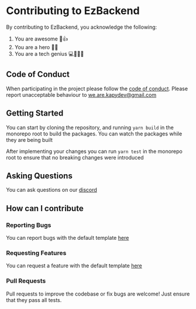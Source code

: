 # Contributing to EzBackend

By contributing to EzBackend, you acknowledge the following:

1. You are awesome 🎉👍
2. You are a hero 💖🦸
3. You are a tech genius 💻👨🏽‍💻

## Code of Conduct

When participating in the project please follow the [code of conduct](./CODE_OF_CONDUCT.md). Please report unacceptable behaviour to we.are.kapydev@gmail.com

## Getting Started

You can start by cloning the repository, and running `yarn build` in the monorepo root to build the packages. You can watch the packages while they are being built

After implementing your changes you can run `yarn test` in the monorepo root to ensure that no breaking changes were introduced

## Asking Questions

You can ask questions on our [discord](https://discord.gg/S4gTjYjkuG)

## How can I contribute

### Reporting Bugs

You can report bugs with the default template [here](https://github.com/kapydev/ezbackend/issues/new?assignees=&labels=&template=bug_report.md&title=)

### Requesting Features

You can request a feature with the default template [here](https://github.com/kapydev/ezbackend/issues/new?assignees=&labels=&template=feature_request.md&title=)

### Pull Requests

Pull requests to improve the codebase or fix bugs are welcome! Just ensure that they pass all tests.
